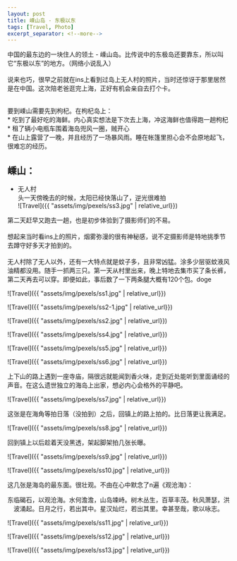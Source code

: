 ```yaml
---
layout: post
title: 嵊山岛 - 东极以东
tags: [Travel, Photo]
excerpt_separator: <!--more-->
---
```


中国的最东边的一块住人的领土 - 嵊山岛。比传说中的东极岛还要靠东，所以叫它“东极以东”的地方。（网络小说乱入）<br/>   
说来也巧，很早之前就在ins上看到过岛上无人村的照片，当时还惊讶于那里居然是在中国。这次陪老爸逛完上海，正好有机会亲自去打个卡。  <br/>
<!--more-->
<br/>
要到嵊山需要先到枸杞。在枸杞岛上：<br/>
* 吃到了最好吃的海鲜。内心真实想法是下次去上海，冲这海鲜也值得跑一趟枸杞<br/>  
* 租了辆小电瓶车围着海岛兜风一圈，贼开心 <br/>   
* 在山上露营了一晚，并且经历了一场暴风雨。睡在帐篷里担心会不会原地起飞，很难忘的经历。<br/>  
  
  
## 嵊山：

* 无人村  
头一天傍晚去的时候，太阳已经快落山了，逆光很难拍 <br/> 
![Travel]({{ "assets/img/pexels/ss3.jpg" | relative_url}})

第二天赶早又跑去一趟，也是初步体验到了摄影师们的不易。<br/>  
想起来当时看ins上的照片，烟雾弥漫的很有神秘感，说不定摄影师是特地挑季节去蹲守好多天才拍到的。<br/>   
无人村除了无人以外，还有一大特点就是蚊子多，且非常凶猛。涂多少层驱蚊液风油精都没用。随手一抓两三只。第一天从村里出来，晚上特地去集市买了条长裤，第二天再去可以穿。即便如此，事后数了一下两条腿大概有120个包。doge<br/>  
  
![Travel]({{ "assets/img/pexels/ss1.jpg" | relative_url}})


![Travel]({{ "assets/img/pexels/ss2-1.jpg" | relative_url}})


![Travel]({{ "assets/img/pexels/ss2.jpg" | relative_url}})



![Travel]({{ "assets/img/pexels/ss4.jpg" | relative_url}})


![Travel]({{ "assets/img/pexels/ss5.jpg" | relative_url}})


![Travel]({{ "assets/img/pexels/ss6.jpg" | relative_url}})
  
  
上下山的路上遇到一座寺庙，隔很远就能闻到香火味，走到近处能听到里面诵经的声音。在这么遗世独立的海岛上出家，想必内心会格外的平静吧。<br/>   

![Travel]({{ "assets/img/pexels/ss7.jpg" | relative_url}})
  
    

这张是在海角等拍日落（没拍到）之后，回镇上的路上拍的。比日落更让我满足。<br/>  

![Travel]({{ "assets/img/pexels/ss8.jpg" | relative_url}})
   
   
回到镇上以后趁着天没黑透，架起脚架拍几张长曝。<br/>    

![Travel]({{ "assets/img/pexels/ss9.jpg" | relative_url}})
   
![Travel]({{ "assets/img/pexels/ss10.jpg" | relative_url}})
  
   
这几张是海岛的最东面。很壮观。不由在心中默念了n遍《观沧海》：  

<p style="text-align: center;">
东临碣石，以观沧海。水何澹澹，山岛竦峙。树木丛生，百草丰茂。秋风萧瑟，洪波涌起。日月之行，若出其中。星汉灿烂，若出其里。幸甚至哉，歌以咏志。
</p>

![Travel]({{ "assets/img/pexels/ss11.jpg" | relative_url}})


![Travel]({{ "assets/img/pexels/ss12.jpg" | relative_url}})


![Travel]({{ "assets/img/pexels/ss13.jpg" | relative_url}})
